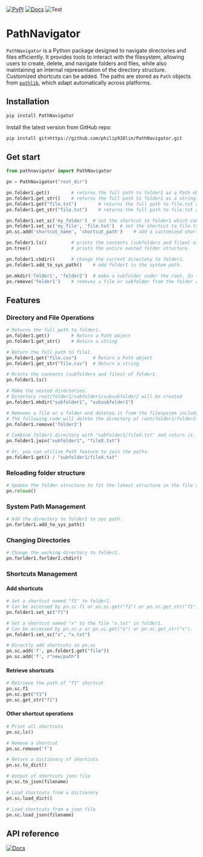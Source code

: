 [![PyPI](https://img.shields.io/pypi/v/pathnavigator)](https://pypi.org/project/pathnavigator/)
[![Docs](https://github.com/philip928lin/PathNavigator/actions/workflows/docs.yml/badge.svg)](https://philip928lin.github.io/PathNavigator/)
![Test](https://github.com/philip928lin/PathNavigator/actions/workflows/test.yml/badge.svg)

# PathNavigator

`PathNavigator` is a Python package designed to navigate directories and files efficiently. It provides tools to interact with the filesystem, allowing users to create, delete, and navigate folders and files, while also maintaining an internal representation of the directory structure. Customized shortcuts can be added. The paths are stored as `Path` objects from [`pathlib`](https://docs.python.org/3/library/pathlib.html), which adapt automatically across platforms. 


## Installation

```bash
pip install PathNavigator
```

Install the latest version from GitHub repo:
```bash
pip install git+https://github.com/philip928lin/PathNavigator.git
```

## Get start

```python
from pathnavigator import PathNavigator

pn = PathNavigator("root_dir")

pn.folder1.get()        # returns the full path to folder1 as a Path object.
pn.folder1.get_str()    # returns the full path to folder1 as a string. Same as str(pn.folder1.get()).
pn.folder1.get("file.txt")        # returns the full path to file.txt as a Path object.
pn.folder1.get_str("file.txt")    # returns the full path to file.txt as a string. Same as str(pn.folder1.get("file.txt")).

pn.folder1.set_sc('my_folder')  # set the shortcut to folder1 which can be accessed by pn.sc.my_folder or pn.sc.get("my_folder") or pn.sc.get_str("my_folder").
pn.folder1.set_sc('my_file', 'file.txt')  # set the shortcut to file.txt which can be accessed by pn.sc.my_file or pn.sc.get("my_file") or pn.sc.get_str("my_file").
pn.sc.add('shortcut_name', 'shortcut_path')    # add a customized shortcut independent to pn internal folder structure.

pn.folder1.ls()         # prints the contents (subfolders and files) of folder1.
pn.tree()               # prints the entire nested folder structure.

pn.folder1.chdir()      # change the current directory to folder1.
pn.folder1.add_to_sys_path()    # add folder1 to the system path.

pn.mkdir('folder1', 'folder2')  # make a subfolder under the root. In this case, 'root/folder1/folder2' will be created.
pn.remove('folder1')    # removes a file or subfolder from the folder and deletes it from the filesystem.
```

## Features

### Directory and File Operations
```python
# Returns the full path to folder1.
pn.folder1.get()        # Return a Path object
pn.folder1.get_str()    # Return a string

# Return the full path to file1.
pn.folder1.get("file.csv")      # Return a Path object
pn.folder1.get_str("file.csv")  # Return a string

# Rrints the contents (subfolders and files) of folder1.
pn.folder1.ls()         

# Make the nested directories.
# Directory root/folder1/subfolder1/subsubfolder2 will be created
pn.folder1.mkdir("subfolder1", "subsubfolder2")

# Removes a file or a folder and deletes it from the filesystem including all nested items.
# The following code will delete the directory of root/folder1/folder2
pn.folder1.remove('folder2')    

# Combine folder1 directory with "subfolder1/fileX.txt" and return it.
pn.folder1.join("subfolder1", "fileX.txt") 

# Or, you can utilize Path feature to join the paths.
pn.folder1.get() / "subfolder1/fileX.txt"
```

### Reloading folder structure
```python
# Update the folder structure to fit the latest structure in the file system.
pn.reload() 
```

### System Path Management
```python
# Add the directory to folder1 to sys path.
pn.forlder1.add_to_sys_path()   
```

### Changing Directories
```python
# Change the working directory to folder2.
pn.forlder1.forlder2.chdir()    
```

### Shortcuts Management
#### Add shortcuts
```python
# Set a shortcut named "f1" to folder1.
# Can be accessed by pn.sc.f1 or pn.sc.get("f1") or pn.sc.get_str("f1").
pn.folder1.set_sc("f1")

# Set a shortcut named "x" to the file "x.txt" in folder1.
# Can be accessed by pn.sc.x or pn.sc.get("x") or pn.sc.get_str("x").
pn.folder1.set_sc("x", "x.txt")

# Directly add shortcuts in pn.sc
pn.sc.add('f', pn.folder1.get("file"))  
pn.sc.add('f', r"new/path")  
```

#### Retrieve shortcuts
```python
# Retrieve the path of "f1" shortcut
pn.sc.f1
pn.sc.get("f1")  
pn.sc.get_str("f1") 
```

#### Other shortcut operations
```python
# Print all shortcuts
pn.sc.ls()       

# Remove a shortcut
pn.sc.remove('f')   

# Return a dictionary of shortcuts
pn.sc.to_dict()  

# Output of shortcuts json file
pn.sc.to_json(filename)  

# Load shortcuts from a dictionary
pn.sc.load_dict()  

# Load shortcuts from a json file
pn.sc.load_json(filename)  
```

## API reference
[![Docs](https://github.com/philip928lin/PathNavigator/actions/workflows/docs.yml/badge.svg)](https://philip928lin.github.io/PathNavigator/)